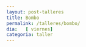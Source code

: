 ```yaml
---
layout: post-talleres
title: Bombo
permalink: /talleres/bombo/
dia:   [ viernes]
categoria: taller
---
```

